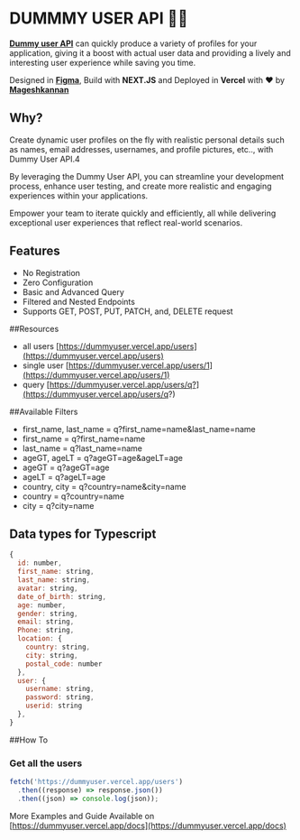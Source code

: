 # DUMMMY USER API 👨‍💻
**[Dummy user API](https://dummyuser.vercel.app/ "Dummy user API")** can quickly produce a variety of profiles for your application, giving it a boost with actual user data and providing a lively and interesting user experience while saving you time.

Designed in [**Figma**](https://www.figma.com/file/7JyXxYG1nM1ElI9sTeqN4J/API?type=design&node-id=0%3A1&mode=design&t=ocyC5QcRRZSfyDqc-1 "Figma"), Build with **NEXT.JS** and Deployed in **Vercel** with ❤️ by [**Mageshkannan**](https://github.com/magesh-sam "Mageshkannan")

## Why?
Create dynamic user profiles on the fly with realistic personal details such as names, email addresses, usernames, and profile pictures, etc.., with Dummy User API.4

By leveraging the Dummy User API, you can streamline your development process, enhance user testing, and create more realistic and engaging experiences within your applications.

Empower your team to iterate quickly and efficiently, all while delivering exceptional user experiences that reflect real-world scenarios.

## Features
- No Registration
- Zero Configuration
-  Basic and Advanced Query
-  Filtered and Nested Endpoints
- Supports GET, POST, PUT, PATCH, and, DELETE request

##Resources
- all users [https://dummyuser.vercel.app/users](https://dummyuser.vercel.app/users)
- single user [https://dummyuser.vercel.app/users/1](https://dummyuser.vercel.app/users/1)
- query [https://dummyuser.vercel.app/users/q?](https://dummyuser.vercel.app/users/q?)

##Available Filters
- first_name, last_name = q?first_name=name&last_name=name
- first_name = q?first_name=name
- last_name = q?last_name=name
- ageGT, ageLT = q?ageGT=age&ageLT=age
- ageGT = q?ageGT=age
- ageLT = q?ageLT=age
- country, city = q?country=name&city=name
- country = q?country=name
- city = q?city=name

## Data types for Typescript

```javascript
{
  id: number,
  first_name: string,
  last_name: string,
  avatar: string,
  date_of_birth: string,
  age: number,
  gender: string,
  email: string,
  Phone: string,
  location: {
    country: string,
    city: string,
    postal_code: number
  },
  user: {
    username: string,
    password: string,
    userid: string
  },
}
```

##How To

### Get all the users
```javascript
fetch('https://dummyuser.vercel.app/users')
  .then((response) => response.json())
  .then((json) => console.log(json));
```

More Examples and Guide Available on [https://dummyuser.vercel.app/docs](https://dummyuser.vercel.app/docs)

